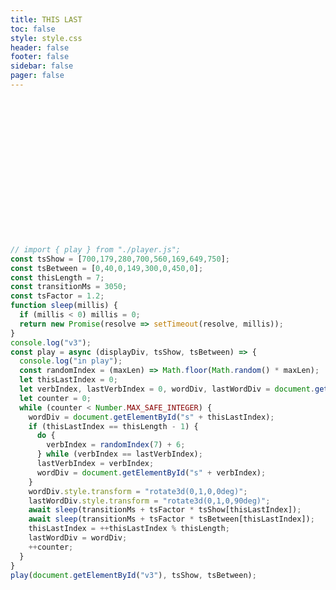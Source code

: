 ```yaml
---
title: THIS LAST
toc: false
style: style.css
header: false
footer: false
sidebar: false
pager: false
---
```

<div id="v3" class="field">
  <div id=s0 class="spel this" style="transform:rotate3d(0,1,0,90deg)">THIS</div>
  <div id=s1 class="spel is" style="transform:rotate3d(0,1,0,90deg)">IS</div>
  <div id=s2 class="spel my" style="transform:rotate3d(0,1,0,90deg)">MY</div>
  <div id=s3 class="spel last" style="transform:rotate3d(0,1,0,90deg)">LAST</div>
  <div id=s4 class="spel time" style="transform:rotate3d(0,1,0,90deg)">TIME</div>
  <div id=s5 class="spel to" style="1;transform:rotate3d(0,1,0,90deg)">TO</div>
  <div id=s6 class="spel feel" style="transform:rotate3d(0,1,0,90deg)">FEEL</div>
  <div id=s7 class="spel hear" style="transform:rotate3d(0,1,0,90deg)">HEAR</div>
  <div id=s8 class="spel know" style="transform:rotate3d(0,1,0,90deg)">KNOW</div>
  <div id=s9 class="spel read" style="transform:rotate3d(0,1,0,90deg)">READ</div>
  <div id=s10 class="spel see" style="transform:rotate3d(0,1,0,90deg)">SEE</div>
  <div id=s11 class="spel taste" style="transform:rotate3d(0,1,0,90deg)">TASTE</div>
  <div id=s12 class="spel touch" style="transform:rotate3d(0,1,0,90deg)">TOUCH</div>
</div>

```js
// import { play } from "./player.js";
const tsShow = [700,179,280,700,560,169,649,750];
const tsBetween = [0,40,0,149,300,0,450,0];
const thisLength = 7;
const transitionMs = 3050;
const tsFactor = 1.2;
function sleep(millis) {
  if (millis < 0) millis = 0;
  return new Promise(resolve => setTimeout(resolve, millis));
}
console.log("v3");
const play = async (displayDiv, tsShow, tsBetween) => {
  console.log("in play");
  const randomIndex = (maxLen) => Math.floor(Math.random() * maxLen);
  let thisLastIndex = 0;
  let verbIndex, lastVerbIndex = 0, wordDiv, lastWordDiv = document.getElementById("s6");
  let counter = 0;
  while (counter < Number.MAX_SAFE_INTEGER) {
    wordDiv = document.getElementById("s" + thisLastIndex);
    if (thisLastIndex == thisLength - 1) {
      do {
        verbIndex = randomIndex(7) + 6;
      } while (verbIndex == lastVerbIndex);
      lastVerbIndex = verbIndex;
      wordDiv = document.getElementById("s" + verbIndex);
    }
    wordDiv.style.transform = "rotate3d(0,1,0,0deg)";
    lastWordDiv.style.transform = "rotate3d(0,1,0,90deg)";
    await sleep(transitionMs + tsFactor * tsShow[thisLastIndex]);
    await sleep(transitionMs + tsFactor * tsBetween[thisLastIndex]);
    thisLastIndex = ++thisLastIndex % thisLength;
    lastWordDiv = wordDiv;
    ++counter;
  }
}
play(document.getElementById("v3"), tsShow, tsBetween);
```